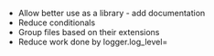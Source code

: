 * Allow better use as a library - add documentation
* Reduce conditionals
* Group files based on their extensions
* Reduce work done by logger.log_level=
